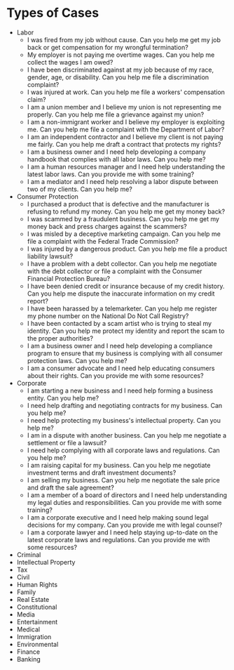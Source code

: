 # Types of Cases
- Labor
    - I was fired from my job without cause. Can you help me get my job back or get compensation for my wrongful termination?
    - My employer is not paying me overtime wages. Can you help me collect the wages I am owed?
    - I have been discriminated against at my job because of my race, gender, age, or disability. Can you help me file a discrimination complaint?
    - I was injured at work. Can you help me file a workers' compensation claim?
    - I am a union member and I believe my union is not representing me properly. Can you help me file a grievance against my union?
    - I am a non-immigrant worker and I believe my employer is exploiting me. Can you help me file a complaint with the Department of Labor?
    - I am an independent contractor and I believe my client is not paying me fairly. Can you help me draft a contract that protects my rights?
    - I am a business owner and I need help developing a company handbook that complies with all labor laws. Can you help me?
    - I am a human resources manager and I need help understanding the latest labor laws. Can you provide me with some training?
    - I am a mediator and I need help resolving a labor dispute between two of my clients. Can you help me?
- Consumer Protection
    - I purchased a product that is defective and the manufacturer is refusing to refund my money. Can you help me get my money back?
    - I was scammed by a fraudulent business. Can you help me get my money back and press charges against the scammers?
    - I was misled by a deceptive marketing campaign. Can you help me file a complaint with the Federal Trade Commission?
    - I was injured by a dangerous product. Can you help me file a product liability lawsuit?
    - I have a problem with a debt collector. Can you help me negotiate with the debt collector or file a complaint with the Consumer Financial Protection Bureau?
    - I have been denied credit or insurance because of my credit history. Can you help me dispute the inaccurate information on my credit report?
    - I have been harassed by a telemarketer. Can you help me register my phone number on the National Do Not Call Registry?
    - I have been contacted by a scam artist who is trying to steal my identity. Can you help me protect my identity and report the scam to the proper authorities?
    - I am a business owner and I need help developing a compliance program to ensure that my business is complying with all consumer protection laws. Can you help me?
    - I am a consumer advocate and I need help educating consumers about their rights. Can you provide me with some resources?
- Corporate
    - I am starting a new business and I need help forming a business entity. Can you help me?
    - I need help drafting and negotiating contracts for my business. Can you help me?
    - I need help protecting my business's intellectual property. Can you help me?
    - I am in a dispute with another business. Can you help me negotiate a settlement or file a lawsuit?
    - I need help complying with all corporate laws and regulations. Can you help me?
    - I am raising capital for my business. Can you help me negotiate investment terms and draft investment documents?
    - I am selling my business. Can you help me negotiate the sale price and draft the sale agreement?
    - I am a member of a board of directors and I need help understanding my legal duties and responsibilities. Can you provide me with some training?
    - I am a corporate executive and I need help making sound legal decisions for my company. Can you provide me with legal counsel?
    - I am a corporate lawyer and I need help staying up-to-date on the latest corporate laws and regulations. Can you provide me with some resources?
- Criminal
- Intellectual Property
- Tax
- Civil
- Human Rights
- Family
- Real Estate
- Constitutional
- Media
- Entertainment
- Medical
- Immigration
- Environmental
- Finance
- Banking